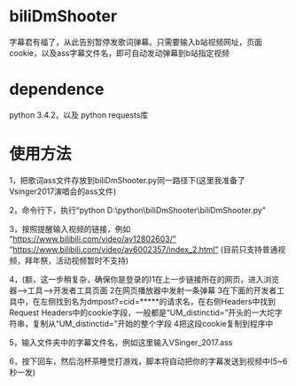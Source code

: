 # biliDmShooter
字幕君有福了，从此告别暂停发歌词弹幕。只需要输入b站视频网址，页面cookie，以及ass字幕文件名，即可自动发动弹幕到b站指定视频

# dependence
python 3.4.2，以及 python requests库

# 使用方法
1，把歌词ass文件存放到biliDmShooter.py同一路径下(这里我准备了Vsinger2017演唱会的ass文件)

2，命令行下，执行“python D:\python\biliDmShooter\biliDmShooter.py”

3，按照提醒输入视频的链接，例如
“https://www.bilibili.com/video/av12802603/”
“https://www.bilibili.com/video/av6002357/index_2.html”
(目前只支持普通视频，拜年祭，活动视频暂时不支持)

4，(额，这一步稍复杂，确保你是登录的)1在上一步链接所在的网页，进入浏览器-->工具-->开发者工具页面 2在网页播放器中发射一条弹幕 3在下面的开发者工具中，在左侧找到名为dmpost?=cid=*****的请求名，在右侧Headers中找到Request Headers中的cookie字段，一般都是“UM_distinctid=”开头的一大坨字符串，复制从“UM_distinctid=”开始的整个字段 4把这段cookie复制到程序中

5，输入文件夹中的字幕文件名，例如这里输入VSinger_2017.ass

6，按下回车，然后泡杯茶睡觉打游戏，脚本将自动把你的字幕发送到视频中(5~6秒一发)

 



